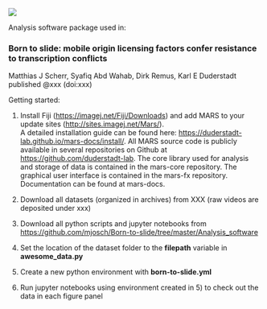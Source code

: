 <p><img src="https://github.com/mjosch/Born-to-slide/blob/master/graphical_abstract.png" width=“800"></p>

Analysis software package used in:

### Born to slide: mobile origin licensing factors confer resistance to transcription conflicts
Matthias J Scherr, Syafiq Abd Wahab, Dirk Remus, Karl E Duderstadt  
published @xxx (doi:xxx)

Getting started:

1) Install Fiji (https://imagej.net/Fiji/Downloads) and add MARS to your update sites (http://sites.imagej.net/Mars/).  
A detailed installation guide can be found here: https://duderstadt-lab.github.io/mars-docs/install/. 
All MARS source code is publicly available in several repositories on Github at https://github.com/duderstadt-lab. 
The core library used for analysis and storage of data is contained in the mars-core repository. 
The graphical user interface is contained in the mars-fx repository. Documentation can be found at mars-docs.

2) Download all datasets (organized in archives) from XXX (raw videos are deposited under xxx)

3) Download all python scripts and jupyter notebooks from https://github.com/mjosch/Born-to-slide/tree/master/Analysis_software

4) Set the location of the dataset folder to the **filepath** variable in **awesome_data.py**

5) Create a new python environment with **born-to-slide.yml**

6) Run jupyter notebooks using environment created in 5) to check out the data in each figure panel
